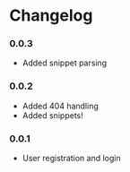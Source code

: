# Changelog

### 0.0.3

* Added snippet parsing

### 0.0.2

* Added 404 handling
* Added snippets!

### 0.0.1

* User registration and login